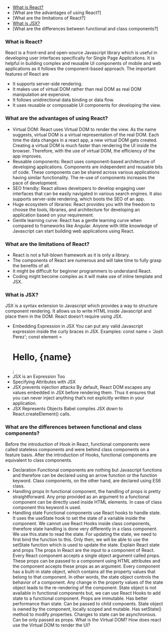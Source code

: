 - [What is React?](#what-is-react)
- [What are the advantages of using React?]
- [What are the limitations of React?]
- [What is JSX?](#what-is-jsx)
- [What are the differences between functional and class components?]

### What is React?
React is a front-end and open-source Javascript library which is useful in developing user interfaces specifically for Single Page Applications. It is helpful in building complex and reusable UI components of mobile and web applications as it follows the component-based approach.
The important features of React are
- It supports server-side rendering.
- It makes use of virtual DOM rather than real DOM as real DOM manipulation are expensive.
- It follows unidirectional data binding or data flow.
- It uses reusable or composable UI components for developing the view.

### What are the advantages of using React?
- Virtual DOM: React uses Virtual DOM to render the view. As the name suggests, virtual DOM is a virtual representation of the real DOM. Each time the data changes in a react app, a new virtual DOM gets created. Creating a virtual DOM is much faster than rendering the UI inside the browser. Therefore, with the use of virtual DOM, the efficiency of the app improves.
- Reusable components: React uses component-based architecture of developing applications. Components are independent and reusable bits of code. These components can be shared across various applications having similar functionality. The re-use of components increases the pace of development.
- SEO friendly: React allows developers to develop engaging user interfaces that can be easily navigated in various search engines. It also supports server-side rendering, which boots the SEO of an app.
- Huge ecosystem of libraries: React provides you with the freedom to choose the tools, libraries, and architecture for developing an application based on your requirement.
- Gentle learning curve: React has a gentle learning curve when compared to frameworks like Angular. Anyone with little knowledge of Javascript can start building web applications using React.

### What are the limitations of React?
- React is not a full-blown framework as it is only a library.
- The components of React are numerous and will take time to fully grasp the benefits of all.
- It might be difficult for beginner programmers to understand React.
- Coding might become complex as it will make use of inline template and JSX.

### What is JSX?
JSX is a syntax extension to Javascript which provides a way to structure component rendering. It allows us to write HTML inside Javascript and place them in the DOM. React doesn’t require using JSX.
- Embedding Expression in JSX
You can put any valid Javascript expression inside the curly braces in JSX.
Examples:
const name = 'Josh Perez';
const element = <h1>Hello, {name}</h1>;
- JSX is an Expression Too
- Specifying Attributes with JSX
- JSX prevents injection attacks
By default, React DOM escapes any values embedded in JSX before rendering them. Thus it ensures that you can never inject anything that’s not explicitly written in your application.
- JSX Represents Objects
Babel compiles JSX down to React.createElement() calls.

### What are the differences between functional and class components?
Before the introduction of Hook in React, functional components were called stateless components and were behind class components on a feature basis. After the introduction of Hooks, functional components are equivalent to class components. 
- Declaration
Functional components are nothing but Javascript functions and therefore can be declared using an arrow function or the function keyword. Class components, on the other hand, are declared using ES6 class.
- Handling props
In functional component, the handling of props is pretty straightforward. Any prop provided as an argument to a functional component can be directly used inside HTML elements.
In case of class component this keyword is used.
- Handling state
Functional components use React hooks to handle state. It uses the useState hook to set the state of a variable inside the component. We cannot use React Hooks inside class components, therefore state handling is done very differently in a class component. 
We use this.state to read the state.
For updating the state, we need to first bind the function to this. Only then, we will be able to use the setState function which is used to update the state.
Explain React state and props
The props in React are the input to a component of React. Every React component accepts a single object argument called props. These props can be passed to a component using HTML attributes and the component accepts these props as an argument.
Every component has a built-in state object, which contains all the property values that belong to that component. In other words, the state object controls the behavior of a component. Any change in the property values of the state object leads to the re-rendering of the component.
State object is not available in functional components but, we can use React Hooks to add state to a functional component.
Props are immutable. Has better performance than state. Can be passed to child compoents.
State object is owned by the component, locally scoped and mutable. Has setState() method to modify properties. Changes to state can be asynchronous. Can be only passed as props.
What is the Virtual DOM? How does react use the Virtual DOM to render the UI?
